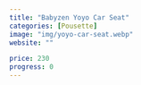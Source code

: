 ```yaml
---
title: "Babyzen Yoyo Car Seat"
categories: [Pousette]
image: "img/yoyo-car-seat.webp"
website: ""

price: 230
progress: 0
---
```



